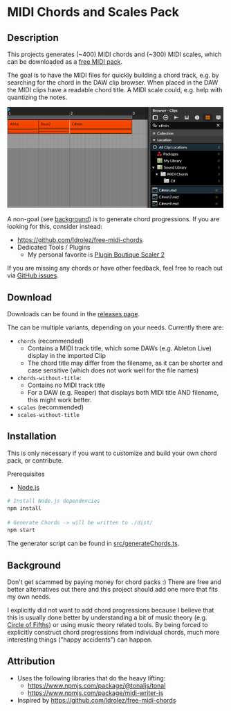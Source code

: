 # MIDI Chords and Scales Pack

## Description

This projects generates (~400) MIDI chords and (~300) MIDI scales, which can be downloaded as a [free MIDI pack](https://github.com/Fannon/midi-chords/releases).

The goal is to have the MIDI files for quickly building a chord track, e.g. by searching for the chord in the DAW clip browser. When placed in the DAW the MIDI clips have a readable chord title.
A MIDI scale could, e.g. help with quantizing the notes.

<img src="./assets/bitwig-example.png" width="500" title="Bitwig for a 'chord track' and use of the clip browser" />

A non-goal (see [background](#background)) is to generate chord progressions. If you are looking for this, consider instead:

* https://github.com/ldrolez/free-midi-chords
* Dedicated Tools / Plugins
    * My personal favorite is [Plugin Boutique Scaler 2](https://www.pluginboutique.com/meta_products/6414)

If you are missing any chords or have other feedback, feel free to reach out via [GitHub issues](https://github.com/Fannon/midi-chord-pack/issues).

## Download

Downloads can be found in the [releases page](https://github.com/Fannon/midi-chords/releases).

The can be multiple variants, depending on your needs. Currently there are:
* `chords` (recommended)
    * Contains a MIDI track title, which some DAWs (e.g. Ableton Live) display in the imported Clip
    * The chord title may differ from the filename, as it can be shorter and case sensitive (which does not work well for the file names)
* `chords-without-title`:
    * Contains no MIDI track title
    * For a DAW (e.g. Reaper) that displays both MIDI title AND filename, this might work better.
* `scales` (recommended)
* `scales-without-title`

## Installation

This is only necessary if you want to customize and build your own chord pack, or contribute.

Prerequisites
* [Node.js](https://nodejs.org/en/)

```bash
# Install Node.js dependencies
npm install

# Generate Chords -> will be written to ./dist/
npm start
```

The generator script can be found in [src/generateChords.ts](./src/generateChords.ts).

## Background

Don't get scammed by paying money for chord packs :) 
There are free and better alternatives out there and this project should add one more that fits my own needs. 

I explicitly did not want to add chord progressions because I believe that this is usually done better by understanding a bit of music theory (e.g. [Circle of Fifths](https://en.wikipedia.org/wiki/Circle_of_fifths)) or using music theory related tools. By being forced to explicitly construct chord progressions from individual chords, much more interesting things ("happy accidents") can happen.

## Attribution 

* Uses the following libraries that do the heavy lifting:
    * https://www.npmjs.com/package/@tonaljs/tonal 
    * https://www.npmjs.com/package/midi-writer-js
* Inspired by https://github.com/ldrolez/free-midi-chords 
